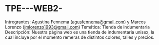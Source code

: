 # TPE---WEB2-
Intregrantes: Agustina Fennema (agusfennema@gmail.com) y Marcos Lorenzo (jmlorenzo1993@gmail.com)
Temática: Tienda de indumentaria
Descripción: Nuestra página web es una tienda de indumentaria unisex, la cual incluye por el momento remeras de distintos colores, talles y precios.
